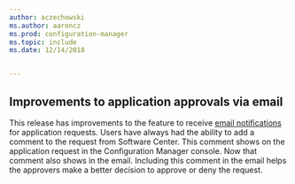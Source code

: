 ```yaml
---
author: aczechowski
ms.author: aaroncz
ms.prod: configuration-manager
ms.topic: include
ms.date: 12/14/2018


---
```


## <a name="bkmk_email"></a> Improvements to application approvals via email
<!--3594063-->
This release has improvements to the feature to receive [email notifications](/sccm/apps/deploy-use/app-approval#bkmk_email-approve) for application requests. Users have always had the ability to add a comment to the request from Software Center. This comment shows on the application request in the Configuration Manager console. Now that comment also shows in the email. Including this comment in the email helps the approvers make a better decision to approve or deny the request.

